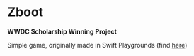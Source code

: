 # Zboot
**WWDC Scholarship Winning Project**

Simple game, originally made in Swift Playgrounds (find [here](https://github.com/ekranac/Zboot-Playground))
